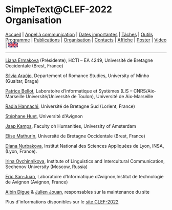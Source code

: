 # SimpleText@CLEF-2022 Organisation

[Accueil](./) | [Appel à communication](./CFP) | [Dates importantes](./dates) | [Tâches](./tasks) | [Outils](./tools)  
[Programme](./program) | [Publications](./publications) | [Organisation](./organisation) | [Contacts](./contacts) | [Affiche](./affiche) | [Poster](./poster) | [Video](./video) | [<img src="./en.png" width="30">](../en/CFP)


---


[Liana Ermakova](https://www.univ-brest.fr/hcti/menu/Membres/Enseignants-chercheurs/Ermakova--Liana) (Présidente), HCTI – EA 4249, Université de Bretagne Occidentale (Brest, France)

[Sílvia Araújo](http://cehum.ilch.uminho.pt/researchers/25), Departement of Romance Studies, University of Minho (Gualtar, Braga) 

[Patrice Bellot](https://www.ins2i.cnrs.fr/fr/personne/patrice-bellot), Laboratoire d’Informatique et Systèmes (LIS – CNRS/Aix-Marseille Université/Université de Toulon), Université de Aix-Marseille

[Radia Hannachi](https://www.linkedin.com/in/radia-hannachi-0157141b/?originalSubdomain=fr), Université de Bretagne Sud (Lorient, France)

[Stéphane Huet](https://cv.archives-ouvertes.fr/shuet), Université d'Avignon

[Jaap Kamps](https://e.humanities.uva.nl/), Faculty oh Humanities, University of Amsterdam

[Elise Mathurin](https://www.univ-brest.fr/hcti/menu/Membres/Enseignants-chercheurs/Mathurin--Elise), Université de Bretagne Occidentale (Brest, France)

[Diana Nurbakova](https://liris.cnrs.fr/page-membre/diana-nurbakova),  Institut National des Sciences Appliquées de Lyon, INSA, (Lyon, France).

[Irina Ovchinnikova](https://scholar.google.com/citations?user=WYESafoAAAAJ&hl=en), Institute of Linguistics and Intercultural Communication, Sechenov University (Moscow, Russia)

[Eric San-Juan](https://termwatch.es/), Laboratoire d’Informatique d’Avignon,Institut de technologie de Avignon (Avignon, France)

[Albin Digue](https://www.linkedin.com/in/albin-digue-07b3b4197/) & [Julien Jouan](https://www.linkedin.com/in/julien-jouan-39b49721b/), responsables sur la maintenance du site

Plus d'informations disponibles sur le [site CLEF-2022](https://clef2022.clef-initiative.eu) 